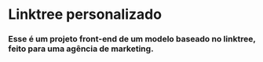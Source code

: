 # Linktree personalizado
### Esse é um projeto front-end de um modelo baseado no linktree, feito para uma agência de marketing.
